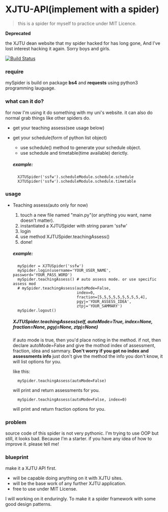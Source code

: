# XJTU-API(implement with a spider)
> this is a spider for myself to practice under MIT Licence.
 
 **Deprecated**

the XJTU dean website that my spider hacked for has long gone, And I've lost interest hacking it again.
Sorry boys and girls.

[![Build Status](https://travis-ci.org/Macsnow14/XJTU-API.svg)](https://travis-ci.org/Macsnow14/XJTU-API)

### require
mySpider is build on package **bs4** and **requests** using python3 programming lauguage.
### what can it do?
for now I'm using it do something with my uni's website.
it can also do normal grab things like other spiders do.
* get your teaching assess(see usage below)
* get your schedule(form of python list object)
    * use schedule() method to generate your schedule object.
    * use schedule and timetable(time available) derictly.

    ##### example:
        XJTUSpider('ssfw').scheduleModule.schedule.schedule
        XJTUSpider('ssfw').scheduleModule.schedule.timetable

### usage
* Teaching assess(auto only for now)
    1. touch a new file named "main.py"(or anything you want, name doesn't matter).
    2. instantiated a XJTUSpider with string param 'ssfw'
    3. login
    4. use method XJTUSpider.teachingAssess()
    5. done!

    ##### example:
        mySpider = XJTUSpider('ssfw')
        mySpider.login(username='YOUR_USER_NAME', password='YOUR_PASS_WORD')
        mySpider.teachingAssess() # auto assess mode. or use specific assess mod
        # mySpider.teachingAssess(autoMode=False,
                                  index=0,
                                  fraction=[5,5,5,5,5,5,5,5,5,4],
                                  pgyj='YOUR_ASSESS_IDEA',
                                  ztpj='YOUR_SAMMARY')
        mySpider.logout()

    ##### **XJTUSpider.teachingAssess(self, autoMode=True, index=None, fraction=None, pgyj=None, ztpj=None)**
    if auto mode is true, then you'd place noting in the method.
    if not, then declare autoMode=False and give the mothod index of assessment, fraction, idea and sammary.
    **Don't worry if you got no index and assessments info**
    just don't give the method the info you don't know, it will list options for you.

    like this:

        mySpider.teachingAssess(autoMode=False)
    will print and return assessments for you.

        mySpider.teachingAssess(autoMode=False, index=0)
    will print and return fraction options for you.

### problem
source code of this spider is not very pythonic.
I'm trying to use OOP but still, it looks bad. Because I'm a starter.
if you have any idea of how to improve it. please tell me!
### blueprint
make it a XJTU API first.
* will be capable doing anything on it with XJTU sites.
* will be the base work of any further XJTU application.
* free to use under MIT License.

I will working on it enduringly.
To make it a spider framework with some good design patterns.
